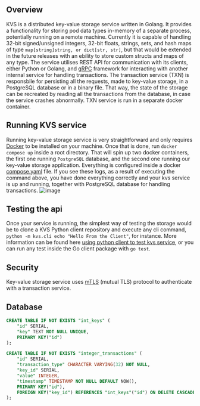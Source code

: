 ## Overview
KVS is a distributed key-value storage service written in Golang. It provides a functionality for storing pod data types in-memory of a separate process, potentially running on a remote machine. Currently it is capable of handling 32-bit signed/unsigned integers, 32-bit floats, strings, sets, and hash maps of type `map[string]string, or dict[str, str]`, but that would be extended in the future releases with an ebility to store custom structs and maps of any type. The service utilises REST API for communication with its clients, either Python or Golang, and [gRPC](https://grpc.io/) framework for interacting with another internal service for handling transactions. The transaction service (TXN) is responsbile for persisting all the requests, made to key-value storage, in a PostgreSQL database or in a binary file. That way, the state of the storage can be recreated by reading all the transactions from the database, in case the service crashes abnormally. TXN service is run in a separate docker container. 

## Running KVS service
Running key-value storage service is very straightforward and only requires [Docker](https://www.docker.com/products/docker-desktop/) to be installed on your machine. Once that is done, run `docker compose up` inside a root directory. That will spin up two docker containers, the first one running `PostgreSQL` database, and the second one running our key-value storage application. Everything is configured inside a docker [compose.yaml](https://github.com/isnastish/kvs/blob/master/compose.yaml) file.
If you see these logs, as a result of executing the command above, you have done everything correctly and your kvs service is up and running, together with PostgreSQL database for handling transactions.
![image](https://github.com/user-attachments/assets/bff5b9b4-652f-4faf-9391-f759aa63cf3c)

## Testing the api
Once your service is running, the simplest way of testing the storage would be to clone a KVS Python client repository and execute any cli command, `python -m kvs.cli echo "Hello From the Client"`, for instance. More information can be found here [using python client to test kvs service](https://github.com/isnastish/kvs-python-client), or you can run any test inside the Go client package with `go test`.

## Security
Key-value storage service uses [mTLS](https://en.wikipedia.org/wiki/Mutual_authentication) (mutual TLS) protocol to authenticate with a transaction service.

## Database
```sql
CREATE TABLE IF NOT EXISTS "int_keys" (
    "id" SERIAL,
    "key" TEXT NOT NULL UNIQUE, 
    PRIMARY KEY("id")
);

CREATE TABLE IF NOT EXISTS "integer_transactions" (
    "id" SERIAL,
    "transaction_type" CHARACTER VARYING(32) NOT NULL,
    "key_id" SERIAL,
    "value" INTEGER,
    "timestamp" TIMESTAMP NOT NULL DEFAULT NOW(),
    PRIMARY KEY("id"),
    FOREIGN KEY("key_id") REFERENCES "int_keys"("id") ON DELETE CASCADE
);
```
